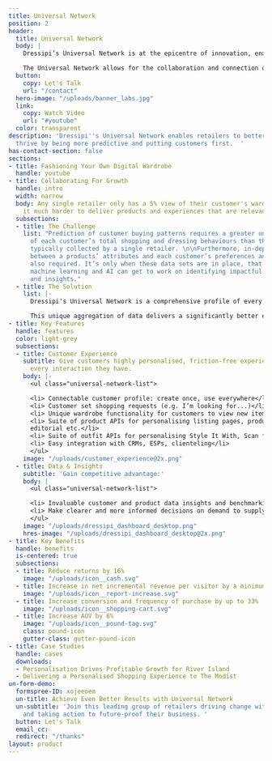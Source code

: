 ```yaml
---
title: Universal Network
position: 2
header:
  title: Universal Network
  body: |
    Dressipi’s Universal Network is at the epicentre of innovation, enabling retailers to better compete and thrive by being more predictive and putting customers first.

    The Universal Network allows for the collaboration and connection of data across all participating retailers and channels wherever that customer is shopping or browsing.
  button:
    copy: Let's Talk
    url: "/contact"
  hero-image: "/uploads/banner_labs.jpg"
  link:
    copy: Watch Video
    url: "#youtube"
  color: transparent
description: 'Dressipi''s Universal Network enables retailers to better compete and
  thrive by being more predictive and putting customers first.  '
has-contact-section: false
sections:
- title: Fashioning Your Own Digital Wardrobe
  handle: youtube
- title: Collaborating For Growth
  handle: intro
  width: narrow
  body: Any single retailer only has a 5% view of their customer's wardrobe, making
    it much harder to deliver products and experiences that are relevant to them.
  subsections:
  - title: The Challenge
    list: "Prediction of customer buying patterns requires a greater understanding
      of each customer’s total shopping and dressing behaviours than the small slice
      typically collected by a single retailer. \n\nFurthermore, in-depth data links
      between a products’ attributes and each customer’s preferences and needs are
      also required. It’s only when these data sets are in place, that the power of
      machine learning and AI can get to work on identifying impactful predictions
      and insights."
  - title: The Solution
    list: |-
      Dressipi's Universal Network is a comprehensive profile of every customer's preferences, activities and purchases across brands, combined with fashion-specific algorithms and product data to inform each retailer, in real time, what every customer is most likely to buy and not return.

      This unique aggregation of data delivers a significantly better experience for the customer whilst extending the value for retailers further by driving better predictions and even better results.
- title: Key Features
  handle: features
  color: light-grey
  subsections:
  - title: Customer Experience
    subtitle: Give customers highly personalised, friction-free experiences that improve
      every interaction they have.
    body: |-
      <ul class="universal-network-list">

      <li> Connectable customer profile: create once, use everywhere</li>
      <li> Customer set shopping requests (e.g. I’m looking for...)</li>
      <li> Unique wardrobe functionality for customers to view new items with owned items</li>
      <li> Suite of product APIs for personalising listing pages, product pages, emails, notifications,
      editorial etc.</li>
      <li> Suite of outfit APIs for personalising Style It With, Scan for Outfits instore</li>
      <li> Easy integration with CRMs, ESPs, clienteling</li>
      </ul>
    image: "/uploads/customer_experience@2x.png"
  - title: Data & Insights
    subtitle: 'Gain competitive advantage:'
    body: |
      <ul class="universal-network-list">

      <li> Invaluable customer and product data insights and benchmarking</li>
      <li> Make clearer and more informed decisions on demand to supply matching, merchandising and customer acquisition</li>
      </ul>
    image: "/uploads/dressipi_dashboard_desktop.png"
    hres-image: "/uploads/dressipi_dashboard_desktop@2x.png"
- title: Key Benefits
  handle: benefits
  is-centered: true
  subsections:
  - title: Reduce returns by 16%
    image: "/uploads/icon__cash.svg"
  - title: Increase in net incremental revenue per visitor by a minimum of 10%
    image: "/uploads/icon__report-increase.svg"
  - title: Increase conversion and frequency of purchase by up to 33%
    image: "/uploads/icon__shopping-cart.svg"
  - title: Increase AOV by 6%
    image: "/uploads/icon__pound-tag.svg"
    class: pound-icon
    gutter-class: gutter-pound-icon
- title: Case Studies
  handle: cases
  downloads:
  - Personalisation Drives Profitable Growth for River Island
  - Delivering a Personalised Shopping Experience to The Modist
un-form-demo:
  formspree-ID: xojeeoem
  un-title: Achieve Even Better Results with Universal Network
  un-subtitle: 'Join this leading group of retailers driving change within the industry
    and taking action to future-proof their business. '
  button: Let's Talk
  email_cc: 
  redirect: "/thanks"
layout: product
---
```


